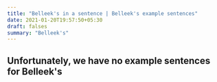 ```yaml
---
title: "Belleek's in a sentence | Belleek's example sentences"
date: 2021-01-20T19:57:50+05:30
draft: falses
summary: "Belleek's"
---
```

## Unfortunately, we have no example sentences for Belleek's                 
